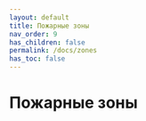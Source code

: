 ```yaml
---
layout: default
title: Пожарные зоны
nav_order: 9
has_children: false
permalink: /docs/zones
has_toc: false
---
```


# Пожарные зоны
